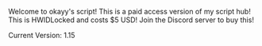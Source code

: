 Welcome to okayy's script! This is a paid access version of my script hub! This is HWIDLocked and costs $5 USD! Join the Discord server to buy this!


Current Version: 1.15
